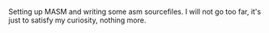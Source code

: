 Setting up MASM and writing some asm sourcefiles. I will not go too far, it's just to satisfy my curiosity, nothing more.
